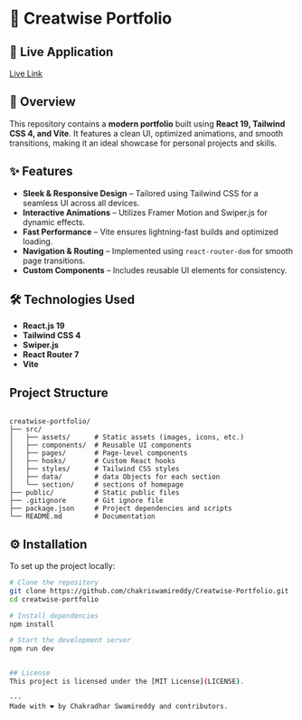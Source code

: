 # 🎨 Creatwise Portfolio  

## 🚀 Live Application  
[Live Link](https://creatwise-portfolio.vercel.app/home)  

## 🌟 Overview  
This repository contains a **modern portfolio** built using **React 19, Tailwind CSS 4, and Vite**. It features a clean UI, optimized animations, and smooth transitions, making it an ideal showcase for personal projects and skills.  

## ✨ Features  
- **Sleek & Responsive Design** – Tailored using Tailwind CSS for a seamless UI across all devices.  
- **Interactive Animations** – Utilizes Framer Motion and Swiper.js for dynamic effects.  
- **Fast Performance** – Vite ensures lightning-fast builds and optimized loading.  
- **Navigation & Routing** – Implemented using `react-router-dom` for smooth page transitions.  
- **Custom Components** – Includes reusable UI elements for consistency.  

## 🛠 Technologies Used  
- **React.js 19**  
- **Tailwind CSS 4**  
- **Swiper.js**  
- **React Router 7**  
- **Vite**  


## Project Structure
```

creatwise-portfolio/
├── src/
│   ├── assets/      # Static assets (images, icons, etc.)
│   ├── components/  # Reusable UI components
│   ├── pages/       # Page-level components
│   ├── hooks/       # Custom React hooks
│   ├── styles/      # Tailwind CSS styles
│   ├── data/        # data Objects for each section
│   └── section/     # sections of homepage
├── public/          # Static public files
├── .gitignore       # Git ignore file
├── package.json     # Project dependencies and scripts
└── README.md        # Documentation
```


## ⚙️ Installation  
To set up the project locally:  
```bash
# Clone the repository
git clone https://github.com/chakriswamireddy/Creatwise-Portfolio.git
cd creatwise-portfolio

# Install dependencies
npm install

# Start the development server
npm run dev


## License
This project is licensed under the [MIT License](LICENSE).

---
Made with ❤️ by Chakradhar Swamireddy and contributors.

